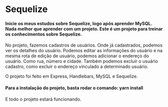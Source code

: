 # Sequelize

<h4>Inicie os meus estudos sobre Sequelize, logo após aprender MySQL. Nada melhor que aprender com um projeto.
Este é um projeto para treinar os conhecimentos sobre Sequelize.</h4>

<p>No projeto, fazemos cadastros de usuários. Onde já cadastrados, podemos ver os detalhes do usuário. Podemos editar as informações do usuário e na mesma rota de edição
de usuário, podemos adicionar o endereço do usuário. Como rua, número e cidade. Também podemos excluir o usuário cadastro, como excluir o endereço vinculado a determinado
usuário.</p>

<p>O projeto foi feito em Express, Handlebars, MySQL e Sequelize.</p>

<h4>Para a instalação do projeto, basta rodar o comando: yarn install</h4>
<p>E todo o projeto estará funcionando.</p>
